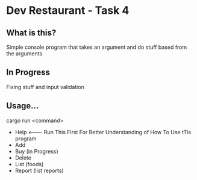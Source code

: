 # Dev Restaurant - Task 4

## What is this?
Simple console program that takes an argument and do stuff based from the arguments

## In Progress
Fixing stuff and input validation

## Usage...
cargo run \<command\>
- Help <--- Run This First For Better Understanding of How To Use tTis program
- Add
- Buy (in Progress)
- Delete
- List (foods)
- Report (list reports)